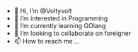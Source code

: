 - 👋 Hi, I’m @Voltyvolt
- 👀 I’m interested in Programming
- 🌱 I’m currently learning GOlang
- 💞️ I’m looking to collaborate on foreigner
- 📫 How to reach me ...

<!---
Voltyvolt/Voltyvolt is a ✨ special ✨ repository because its `README.md` (this file) appears on your GitHub profile.
You can click the Preview link to take a look at your changes.
--->
